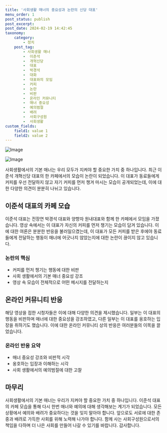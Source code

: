 ```yaml
---
title: '사회생활 매너의 중요성과 논란의 신당 대표'
menu_order: 1
post_status: publish
post_excerpt: 
post_date: 2024-02-19 14:42:45
taxonomy:
    category:
        - 정치
    post_tag:
        - 사회생활 매너
        -  이준석
        -  개혁신당
        -  대표
        -  박경석
        -  대화
        -  대표와의 모임
        -  커피
        -  논란
        -  비판
        -  온라인 커뮤니티
        -  매너 중요성
        -  예의범절
        -  배려
        -  사회구성원
        -  사회생활
custom_fields:
    field1: value 1
    field2: value 2
---
```


![Image](https://imgnews.pstatic.net/image/015/2024/02/13/0004947732_001_20240213143903583.jpg?type=w647)

![Image](https://imgnews.pstatic.net/image/015/2024/02/13/0004947732_002_20240213143903638.gif?type=w647)

사회생활에서의 기본 매너는 우리 모두가 지켜야 할 중요한 가치 중 하나입니다. 최근 이준석 개혁신당 대표의 한 카페에서의 모습이 논란이 되었습니다. 이 대표가 동료들에게 커피를 우선 전달하지 않고 자기 커피를 먼저 챙겨 마시는 모습이 공개되었는데, 이에 대한 다양한 의견이 분분히 나뉘고 있습니다.
## 이준석 대표의 카페 모습
이준석 대표는 전장연 박경석 대표와 양향자 원내대표와 함께 한 카페에서 모임을 가졌습니다. 영상 속에서는 이 대표가 자신의 커피를 먼저 챙기는 모습이 담겨 있습니다. 이에 대한 여론은 분분한 반응을 불러일으켰는데, 이 대표가 모든 커피를 받은 후에야 동료들에게 전달하는 행동이 매너에 어긋나지 않았는지에 대한 논란이 끊이지 않고 있습니다.
### 논란의 핵심
* 커피를 먼저 챙기는 행동에 대한 비판
* 사회 생활에서의 기본 매너 중요성 강조
* 영상 속 모습이 전체적으로 어떤 메시지를 전달하는지
## 온라인 커뮤니티 반응
해당 영상을 접한 시청자들은 이에 대해 다양한 의견을 제시했습니다. 일부는 이 대표의 행동을 비판하며 매너에 대한 중요성을 강조하였고, 다른 일부는 이 대표를 옹호하는 입장을 취하기도 했습니다. 이에 대한 온라인 커뮤니티 상의 반응은 여러분들의 이목을 끌었습니다.
### 온라인 반응 요약
* 매너 중요성 강조와 비판적 시각
* 옹호하는 입장과 이해하는 시각
* 사회 생활에서의 예의범절에 대한 고찰
## 마무리
사회생활에서의 기본 매너는 우리가 지켜야 할 중요한 가치 중 하나입니다. 이준석 대표의 카페 모습을 통해 다시 한번 매너와 예의에 대해 생각해보는 계기가 되었습니다. 모든 상황에서 예의와 배려가 중요하다는 것을 잊지 말아야 합니다. 앞으로도 서로에 대한 존중과 배려로 가득한 사회를 위해 노력해 나가야 합니다. 함께 사는 사회구성원으로서의 책임을 다하며 더 나은 사회를 만들어 나갈 수 있기를 바랍니다. 감사합니다.
